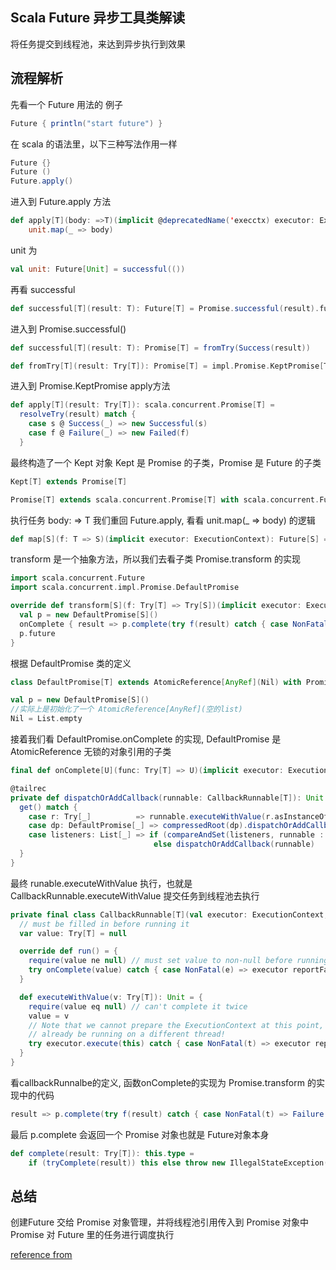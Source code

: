 Scala Future 异步工具类解读
---

将任务提交到线程池，来达到异步执行到效果

流程解析
---

先看一个 Future 用法的 例子
```scala
Future { println("start future") }
```
在 scala 的语法里，以下三种写法作用一样
```scala
Future {}
Future ()
Future.apply()
```
进入到 Future.apply 方法
```scala
def apply[T](body: =>T)(implicit @deprecatedName('execctx) executor: ExecutionContext): Future[T] =
    unit.map(_ => body)
```
unit 为
```scala
val unit: Future[Unit] = successful(())
```
再看 successful
```scala
def successful[T](result: T): Future[T] = Promise.successful(result).future
```
进入到 Promise.successful()
```scala
def successful[T](result: T): Promise[T] = fromTry(Success(result))

def fromTry[T](result: Try[T]): Promise[T] = impl.Promise.KeptPromise[T](result)
```
进入到 Promise.KeptPromise apply方法
```scala
def apply[T](result: Try[T]): scala.concurrent.Promise[T] =
  resolveTry(result) match {
    case s @ Success(_) => new Successful(s)
    case f @ Failure(_) => new Failed(f)
  }
```
最终构造了一个 Kept 对象 Kept 是 Promise 的子类，Promise 是 Future 的子类
```scala
Kept[T] extends Promise[T] 

Promise[T] extends scala.concurrent.Promise[T] with scala.concurrent.Future[T]
```
执行任务 body: => T
我们重回 Future.apply, 看看 unit.map(_ => body) 的逻辑
```scala
def map[S](f: T => S)(implicit executor: ExecutionContext): Future[S] = transform(_ map f)
```
transform 是一个抽象方法，所以我们去看子类 Promise.transform 的实现
```scala
import scala.concurrent.Future
import scala.concurrent.impl.Promise.DefaultPromise

override def transform[S](f: Try[T] => Try[S])(implicit executor: ExecutionContext): Future[S] = {
  val p = new DefaultPromise[S]() 
  onComplete { result => p.complete(try f(result) catch { case NonFatal(t) => Failure(t) }) }
  p.future
}
```
根据 DefaultPromise 类的定义
```scala
class DefaultPromise[T] extends AtomicReference[AnyRef](Nil) with Promise[T]

val p = new DefaultPromise[S]() 
//实际上是初始化了一个 AtomicReference[AnyRef](空的list)
Nil = List.empty
```
接着我们看 DefaultPromise.onComplete 的实现, DefaultPromise 是 AtomicReference 无锁的对象引用的子类
```scala
final def onComplete[U](func: Try[T] => U)(implicit executor: ExecutionContext): Unit = dispatchOrAddCallback(new CallbackRunnable[T](executor.prepare(), func))

@tailrec
private def dispatchOrAddCallback(runnable: CallbackRunnable[T]): Unit = {
  get() match {
    case r: Try[_]          => runnable.executeWithValue(r.asInstanceOf[Try[T]])
    case dp: DefaultPromise[_] => compressedRoot(dp).dispatchOrAddCallback(runnable)
    case listeners: List[_] => if (compareAndSet(listeners, runnable :: listeners)) ()
                                else dispatchOrAddCallback(runnable)
  }
}
```
最终 runable.executeWithValue 执行，也就是 CallbackRunnable.executeWithValue 提交任务到线程池去执行
```scala
private final class CallbackRunnable[T](val executor: ExecutionContext, val onComplete: Try[T] => Any) extends Runnable with OnCompleteRunnable {
  // must be filled in before running it
  var value: Try[T] = null

  override def run() = {
    require(value ne null) // must set value to non-null before running!
    try onComplete(value) catch { case NonFatal(e) => executor reportFailure e }
  }

  def executeWithValue(v: Try[T]): Unit = {
    require(value eq null) // can't complete it twice
    value = v
    // Note that we cannot prepare the ExecutionContext at this point, since we might
    // already be running on a different thread!
    try executor.execute(this) catch { case NonFatal(t) => executor reportFailure t }
  }
}
```
看callbackRunnalbe的定义, 函数onComplete的实现为 Promise.transform 的实现中的代码
```scala
result => p.complete(try f(result) catch { case NonFatal(t) => Failure(t) })
```
最后 p.complete 会返回一个 Promise 对象也就是 Future对象本身
```scala
def complete(result: Try[T]): this.type =
    if (tryComplete(result)) this else throw new IllegalStateException("Promise already completed.")
```
总结
---

创建Future 交给 Promise 对象管理，并将线程池引用传入到 Promise 对象中
Promise 对 Future 里的任务进行调度执行


[reference from](https://wtog.github.io/2019/03/30/scala-future.html)
